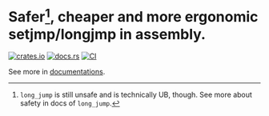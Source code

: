 # Safer[^1], cheaper and more ergonomic setjmp/longjmp in assembly.

[^1]: `long_jump` is still unsafe and is technically UB, though.
      See more about safety in docs of `long_jump`.

[![crates.io](https://img.shields.io/crates/v/sjlj2)](https://crates.io/crates/sjlj2)
[![docs.rs](https://img.shields.io/docsrs/sjlj2)][docs]
[![CI](https://github.com/oxalica/async-ffi/actions/workflows/ci.yaml/badge.svg)](https://github.com/oxalica/async-ffi/actions/workflows/ci.yaml)

See more in [documentations][docs].

[docs]: https://docs.rs/sjlj2
